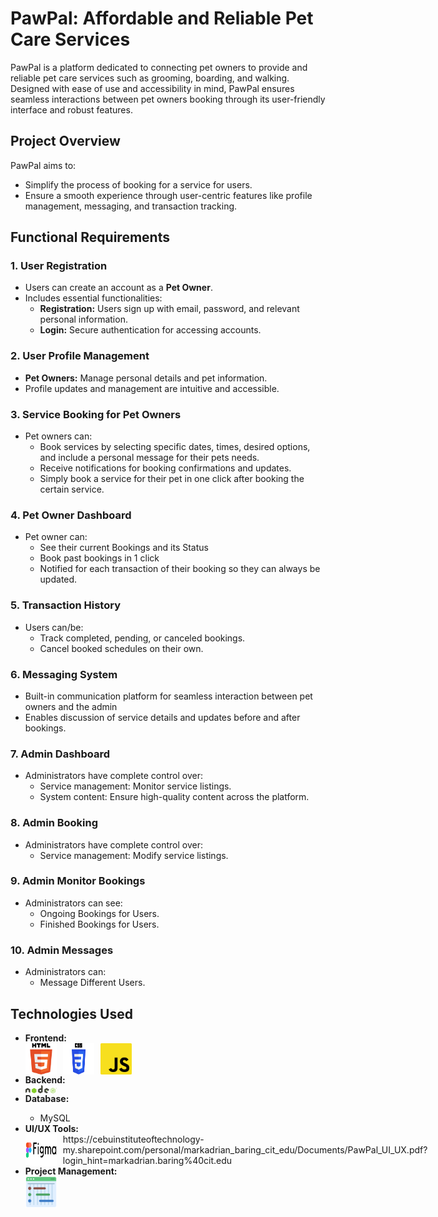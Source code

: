 <h1>PawPal: Affordable and Reliable Pet Care Services</h1>
    <p>
        PawPal is a platform dedicated to connecting pet owners to provide and reliable pet care 
        services such as grooming, boarding, and walking. Designed with ease of use and accessibility in mind, PawPal ensures 
        seamless interactions between pet owners booking through its user-friendly interface and robust features.
    </p>

<h2>Project Overview</h2>
    <p>
        PawPal aims to:
        <ul>
            <li>Simplify the process of booking for a service for users.</li>
            <li>Ensure a smooth experience through user-centric features like profile management, messaging, and transaction tracking.</li>
        </ul>
    </p>

<h2>Functional Requirements</h2>

<h3>1. User Registration</h3>
    <ul>
        <li>Users can create an account as a <strong>Pet Owner</strong>.</li>
        <li>Includes essential functionalities:
            <ul>
                <li><strong>Registration:</strong> Users sign up with email, password, and relevant personal information.</li>
                <li><strong>Login:</strong> Secure authentication for accessing accounts.</li>
            </ul>
        </li>
    </ul>

<h3>2. User Profile Management</h3>
    <ul>
        <li><strong>Pet Owners:</strong> Manage personal details and pet information.</li>
        <li>Profile updates and management are intuitive and accessible.</li>
    </ul>

<h3>3. Service Booking for Pet Owners</h3>
    <ul>
        <li>Pet owners can:
            <ul>
                <li>Book services by selecting specific dates, times, desired options, and include a personal message for their pets needs.</li>
                <li>Receive notifications for booking confirmations and updates.</li>
                <li>Simply book a service for their pet in one click after booking the certain service.</li>
            </ul>
        </li>
    </ul>

<h3>4. Pet Owner Dashboard</h3>
    <ul>
        <li>Pet owner can:
            <ul>
                <li>See their current Bookings and its Status</li>
                <li>Book past bookings in 1 click</li>
                <li> Notified for each transaction of their booking so they can always be updated.</li>
            </ul>
        </li>
    </ul>

    
<h3>5. Transaction History</h3>
    <ul>
        <li>Users can/be:
            <ul>
                <li> Track completed, pending, or canceled bookings.</li>
                <li> Cancel booked schedules on their own.</li>
            </ul>
        </li>
    </ul>

<h3>6. Messaging System</h3>
    <ul>
        <li>Built-in communication platform for seamless interaction between pet owners and the admin</li>
        <li>Enables discussion of service details and updates before and after bookings.</li>
    </ul>

<h3>7. Admin Dashboard</h3>
    <ul>
        <li>Administrators have complete control over:
            <ul>
                <li>Service management: Monitor service listings.</li>
                <li>System content: Ensure high-quality content across the platform.</li>
            </ul>
        </li>
    </ul>

<h3>8. Admin Booking</h3>
    <ul>
        <li>Administrators have complete control over:
            <ul>
                <li>Service management: Modify service listings.</li>
            </ul>
        </li>
    </ul>

<h3>9. Admin Monitor Bookings</h3>
    <ul>
        <li>Administrators can see:
            <ul>
                <li>Ongoing Bookings for Users.</li>
                <li>Finished Bookings for Users.</li>
            </ul>
        </li>
    </ul>

<h3>10. Admin Messages</h3>
    <ul>
        <li>Administrators can:
            <ul>
                <li>Message Different Users.</li>
            </ul>
        </li>
    </ul>

<h2>Technologies Used</h2>
<ul>
    <li><strong>Frontend:</strong></li>
    <div style="display: flex; gap: 10px;">
        <img src="README/HTML5_log.png" alt="HTML Logo" style="width:50px; height:auto;">
        <img src="README/CSS-Logo.png" alt="CSS Logo" style="width:50px; height:auto;">
        <img src="README/javascript-logo.png" alt="JavaScript Logo" style="width:50px; height:auto;">
        
</div>
    <li><strong>Backend:</strong></li>
    <div style="display: flex; gap: 10px;">
        <img src="README/Node.js_logo.png" alt="Node.js Logo" style="width:50px; height:auto;">
    </div>
    <li><strong>Database:</strong></li>
    <ul>
        <li>MySQL</li>
    </ul>
    <li><strong>UI/UX Tools:</strong></li>
    <div style="display: flex; gap: 10px;">
        <img src="README/Figma-Logo.png" alt="Figma Logo" style="width:50px; height:auto;">
        https://cebuinstituteoftechnology-my.sharepoint.com/personal/markadrian_baring_cit_edu/Documents/PawPal_UI_UX.pdf?login_hint=markadrian.baring%40cit.edu
    </div>
    <li><strong>Project Management:</strong></li>
    <div style="display: flex; gap: 10px;">
        <img src="README/gantt_chart.png" alt="Gantt Chart Logo" style="width:50px; height:auto;">
    </div>
</ul>
